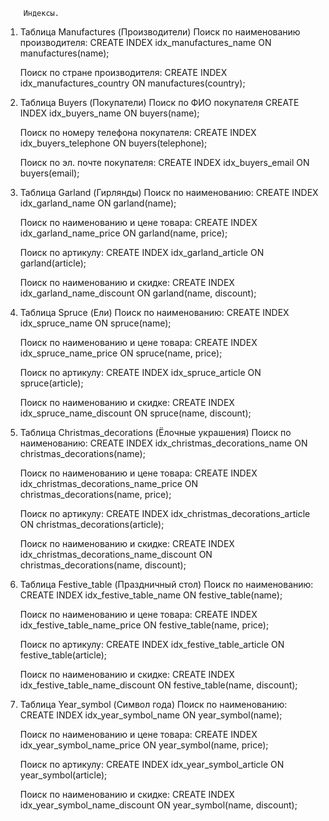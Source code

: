         Индексы.

1. Таблица Manufactures (Производители)
    Поиск по наименованию производителя:
    CREATE INDEX idx_manufactures_name
    ON manufactures(name);

    Поиск по стране производителя:
    CREATE INDEX idx_manufactures_country
    ON manufactures(country);

2. Таблица Buyers (Покупатели)
    Поиск по ФИО покупателя
    CREATE INDEX idx_buyers_name
    ON buyers(name);

    Поиск по номеру телефона покупателя:
    CREATE INDEX idx_buyers_telephone
    ON buyers(telephone);

    Поиск по эл. почте покупателя:
    CREATE INDEX idx_buyers_email
    ON buyers(email);

3. Таблица Garland (Гирлянды)
    Поиск по наименованию:
    CREATE INDEX idx_garland_name
    ON garland(name);

    Поиск по наименованию и цене товара:
    CREATE INDEX idx_garland_name_price
    ON garland(name, price);

    Поиск по артикулу:
    CREATE INDEX idx_garland_article
    ON garland(article);

    Поиск по наименованию и скидке:
    CREATE INDEX idx_garland_name_discount
    ON garland(name, discount);

4. Таблица Spruce (Ели)
    Поиск по наименованию:
    CREATE INDEX idx_spruce_name
    ON spruce(name);

    Поиск по наименованию и цене товара:
    CREATE INDEX idx_spruce_name_price
    ON spruce(name, price);

    Поиск по артикулу:
    CREATE INDEX idx_spruce_article
    ON spruce(article);

    Поиск по наименованию и скидке:
    CREATE INDEX idx_spruce_name_discount
    ON spruce(name, discount);

5. Таблица Christmas_decorations (Ёлочные украшения)
    Поиск по наименованию:
    CREATE INDEX idx_christmas_decorations_name
    ON christmas_decorations(name);

    Поиск по наименованию и цене товара:
    CREATE INDEX idx_christmas_decorations_name_price
    ON christmas_decorations(name, price);

    Поиск по артикулу:
    CREATE INDEX idx_christmas_decorations_article
    ON christmas_decorations(article);

    Поиск по наименованию и скидке:
    CREATE INDEX idx_christmas_decorations_name_discount
    ON christmas_decorations(name, discount);

6. Таблица Festive_table (Праздничный стол)
    Поиск по наименованию:
    CREATE INDEX idx_festive_table_name
    ON festive_table(name);

    Поиск по наименованию и цене товара:
    CREATE INDEX idx_festive_table_name_price
    ON festive_table(name, price);

    Поиск по артикулу:
    CREATE INDEX idx_festive_table_article
    ON festive_table(article);

    Поиск по наименованию и скидке:
    CREATE INDEX idx_festive_table_name_discount
    ON festive_table(name, discount);

7. Таблица Year_symbol (Символ года)
    Поиск по наименованию:
    CREATE INDEX idx_year_symbol_name
    ON year_symbol(name);

    Поиск по наименованию и цене товара:
    CREATE INDEX idx_year_symbol_name_price
    ON year_symbol(name, price);

    Поиск по артикулу:
    CREATE INDEX idx_year_symbol_article
    ON year_symbol(article);

    Поиск по наименованию и скидке:
    CREATE INDEX idx_year_symbol_name_discount
    ON year_symbol(name, discount);
